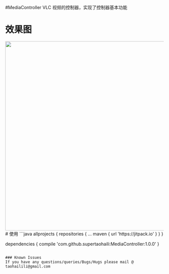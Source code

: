 #MediaController
VLC 视频的控制器，实现了控制器基本功能

# 效果图

 <img src="https://github.com/supertaohaili/MediaController/blob/master/S80206-14473857.jpg" width="600">
# 使用
```java
allprojects {
    repositories {
	  ...
	  maven { url 'https://jitpack.io' }
    }
}

dependencies {
    compile 'com.github.supertaohaili:MediaController:1.0.0'
}
```

### Known Issues
If you have any questions/queries/Bugs/Hugs please mail @
taohailili@gmail.com